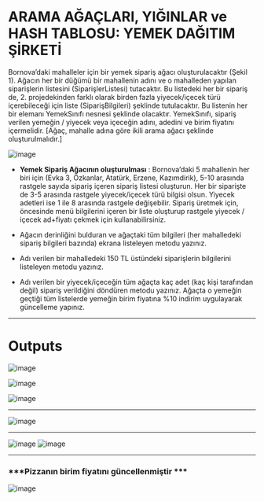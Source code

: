 # ARAMA AĞAÇLARI, YIĞINLAR ve HASH TABLOSU: YEMEK DAĞITIM ŞİRKETİ 

Bornova’daki mahalleler için bir yemek sipariş ağacı oluşturulacaktır (Şekil 1). Ağacın her bir düğümü bir mahallenin adını ve o mahalleden yapılan siparişlerin listesini (SiparişlerListesi) tutacaktır. Bu listedeki her bir sipariş de, 2. projedekinden farklı olarak birden fazla yiyecek/içecek türü içerebileceği için liste (SiparişBilgileri) şeklinde tutulacaktır. Bu listenin her bir elemanı YemekSınıfı nesnesi şeklinde olacaktır. YemekSınıfı, sipariş verilen yemeğin / yiyecek veya içeceğin adını, adedini ve birim fiyatını içermelidir. [Ağaç, mahalle adına göre ikili arama ağacı şeklinde oluşturulmalıdır.]

![image](https://user-images.githubusercontent.com/109876399/193424909-e157a6b2-d58b-434a-8de7-fd25d48ccb46.png)


- **Yemek Sipariş Ağacının oluşturulması** : Bornova’daki 5 mahallenin her biri için (Evka 3, Özkanlar, Atatürk, Erzene, Kazımdirik), 5-10 arasında rastgele sayıda sipariş içeren sipariş listesi oluşturun. Her bir siparişte de 3-5 arasında rastgele yiyecek/içecek türü bilgisi olsun. Yiyecek adetleri ise 1 ile 8 arasında rastgele değişebilir. Sipariş üretmek için, öncesinde menü bilgilerini içeren bir liste oluşturup rastgele yiyecek / içecek ad+fiyatı çekmek için kullanabilirsiniz. 


- Ağacın derinliğini bulduran ve ağaçtaki tüm bilgileri (her mahalledeki sipariş bilgileri bazında) ekrana listeleyen metodu yazınız. 


- Adı verilen bir mahalledeki 150 TL üstündeki siparişlerin bilgilerini listeleyen metodu yazınız. 


- Adı verilen bir yiyecek/içeceğin tüm ağaçta kaç adet (kaç kişi tarafından değil) sipariş verildiğini döndüren metodu yazınız. Ağaçta o yemeğin geçtiği tüm listelerde yemeğin birim fiyatına %10 indirim uygulayarak güncelleme yapınız. 


--------------------------------------------

# **Outputs**

![image](https://user-images.githubusercontent.com/109876399/193425640-f304a22b-4cf9-4a8b-85af-fa4e93f5670c.png)

![image](https://user-images.githubusercontent.com/109876399/193425673-a5ded9cd-47b8-413b-b5b6-310dbf84f6f0.png)

![image](https://user-images.githubusercontent.com/109876399/193425802-7af81c8a-d8f2-4c74-9766-3e98b5619e8e.png)

-------------------------------

![image](https://user-images.githubusercontent.com/109876399/193425825-4e977962-6b8b-4975-a74d-f79bed1268ab.png)

-----------------------------------

![image](https://user-images.githubusercontent.com/109876399/193425874-70f1b3e0-87ba-405a-bb94-a59b09f0b3bc.png)
![image](https://user-images.githubusercontent.com/109876399/193425928-dfed5b0d-c329-4f6b-ac83-bd01d50808b6.png)


------------------------

### ***Pizzanın birim fiyatını güncellenmiştir *** 

![image](https://user-images.githubusercontent.com/109876399/193426049-7893caba-613b-425b-9dc1-5ad1e90fd593.png)


